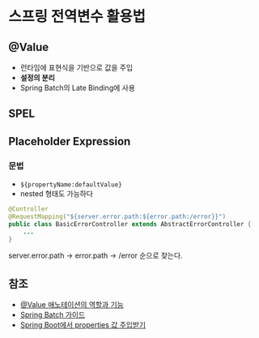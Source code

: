 # 스프링 전역변수 활용법
## @Value
* 런타임에 표현식을 기반으로 값을 주입
* **설정의 분리**
* Spring Batch의 Late Binding에 사용
## SPEL
## Placeholder Expression
### 문법
* `${propertyName:defaultValue}`
* nested 형태도 가능하다
```java
@Controller
@RequestMapping("${server.error.path:${error.path:/error}}")
public class BasicErrorController extends AbstractErrorController {
    ...
}
```
server.error.path -> error.path -> /error 순으로 찾는다.

## 참조
* [@Value 애노테이션의 역할과 기능](https://catsbi.oopy.io/379afd0c-d956-4133-b585-20d13d823c1a)
* [Spring Batch 가이드](https://jojoldu.tistory.com/330)
* [Spring Boot에서 properties 값 주입받기](https://tecoble.techcourse.co.kr/post/2020-09-29-spring-properties-binding/)